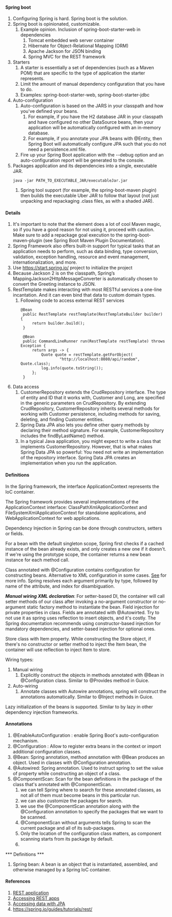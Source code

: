 #### Spring boot
1. Configuring Spring is hard. Spring boot is the solution.
2. Spring boot is opinionated, customizable.
   1. Example opinion. Inclusion of spring-boot-starter-web in dependencies
      1. Tomcat embedded web server container
      2. Hibernate for Object-Relational Mapping (ORM)
      3. Apache Jackson for JSON binding
      4. Spring MVC for the REST framework
3. Starters
   1. A starter is essentially a set of dependencies (such as a Maven POM) that are specific to the type of application the starter represents.
   2. Limit the amount of manual dependency configuration that you have to do.
   3. Examples: spring-boot-starter-web, spring-boot-starter-jdbc
4. Auto-configuration
    1. Auto-configuration is based on the JARS in your classpath and how you've defined your beans.
       1. For example, if you have the H2 database JAR in your classpath and have configured no other DataSource beans, then your application will be automatically configured with an in-memory database.
       2. For example, if you annotate your JPA beans with @Entity, then Spring Boot will automatically configure JPA such that you do not need a persistence.xml file.
    2. Fire up your Spring Boot application with the --debug option and an auto-configuration report will be generated to the console.
5. Packages application and its dependencies into a single, executable JAR.
   ```
   java ‑jar PATH_TO_EXECUTABLE_JAR/executableJar.jar
   ```
   1. Spring tool support (for example, the spring-boot-maven plugin) then builds the executable Uber JAR to follow that layout (not just unpacking and repackaging .class files, as with a shaded JAR).

#### Details
1. It's important to note that the <parent> element does a lot of cool Maven magic, so if you have a good reason for not using it, proceed with caution. Make sure to add a repackage goal execution to the spring-boot-maven-plugin (see Spring Boot Maven Plugin Documentation).
2. Spring Framework also offers built-in support for typical tasks that an application needs to perform, such as data binding, type conversion, validation, exception handling, resource and event management, internationalization, and more.
3. Use https://start.spring.io/ project to initialize the project
4. Because Jackson 2 is on the classpath, Spring’s MappingJackson2HttpMessageConverter is automatically chosen to convert the Greeting instance to JSON.
5. RestTemplate makes interacting with most RESTful services a one-line incantation. And it can even bind that data to custom domain types.
   1. Following code to access external REST services
      ```
      @Bean
       public RestTemplate restTemplate(RestTemplateBuilder builder) {
           return builder.build();
       }

       @Bean
       public CommandLineRunner run(RestTemplate restTemplate) throws Exception {
           return args -> {
               Quote quote = restTemplate.getForObject(
                       "http://localhost:8080/api/random", Quote.class);
               log.info(quote.toString());
           };
       }
       ```
6. Data access
   1. CustomerRepository extends the CrudRepository interface. The type of entity and ID that it works with, Customer and Long, are specified in the generic parameters on CrudRepository. By extending CrudRepository, CustomerRepository inherits several methods for working with Customer persistence, including methods for saving, deleting, and finding Customer entities. 
   2. Spring Data JPA also lets you define other query methods by declaring their method signature. For example, CustomerRepository includes the findByLastName() method.
   3. In a typical Java application, you might expect to write a class that implements CustomerRepository. However, that is what makes Spring Data JPA so powerful: You need not write an implementation of the repository interface. Spring Data JPA creates an implementation when you run the application.
#### Definitions
In the Spring framework, the interface ApplicationContext represents the IoC container.

The Spring framework provides several implementations of the ApplicationContext interface: ClassPathXmlApplicationContext and FileSystemXmlApplicationContext for standalone applications, and WebApplicationContext for web applications.

Dependency Injection in Spring can be done through constructors, setters or fields.

For a bean with the default singleton scope, Spring first checks if a cached instance of the bean already exists, and only creates a new one if it doesn't. If we're using the prototype scope, the container returns a new bean instance for each method call.

Class annotated with @Configuration contains configuration for constructing beans. Alternative to XML configuration in some cases. [See](https://www.baeldung.com/inversion-control-and-dependency-injection-in-spring) for more info.
Spring resolves each argument primarily by type, followed by name of the attribute, and index for disambiguation.

***Manual wiring XML declaration***: For setter-based DI, the container will call setter methods of our class after invoking a no-argument constructor or no-argument static factory method to instantiate the bean.
Field injection for private properties in class. Fields are annotated with @Autowirted. Try to not use it as spring uses reflection to insert objects, and it's costly.
The Spring documentation recommends using constructor-based injection for mandatory dependencies, and setter-based injection for optional ones.

Store class with Item property. While constructing the Store object, if there's no constructor or setter method to inject the Item bean, the container will use reflection to inject Item to store.

Wiring types:
1. Manual wiring
   1. Explicitly construct the objects in methods annotated with @Bean in @Configuration class. Similar to @Provides method in Guice.
2. Auto-wiring
   1. Annotate classes with Autowire annotations, spring will construct the annotations automatically. Similar to @Inject methods in Guice.

Lazy initialization of the beans is supported. Similar to by lazy<T> in other dependency injection frameworks.

#### Annotations
1. @EnableAutoConfiguration : enable Spring Boot's auto-configuration mechanism.
2. @Configuration : Allow to register extra beans in the context or import additional configuration classes.
3. @Bean: Spring annotation, method annotation with @Bean produces an object. Used in classes with @Configuration annotation.
4. @Autowired: Spring annotation. Used to instruct spring to set the value of property while constructing an object of a class.
5. @ComponentScan: Scan for the bean definitions in the package of the class that's annotated with @ComponentScan.
   1. we can tell Spring where to search for these annotated classes, as not all of them must become beans in this particular run.
   2. we can also customize the packages for search.
   3. we use the @ComponentScan annotation along with the @Configuration annotation to specify the packages that we want to be scanned.
   4. @ComponentScan without arguments tells Spring to scan the current package and all of its sub-packages.
   5. Only the location of the configuration class matters, as component scanning starts from its package by default.
   6. 

*** Definitions ***
1. Spring bean: A bean is an object that is instantiated, assembled, and otherwise managed by a Spring IoC container.

#### References
1. [REST application](https://spring.io/guides/gs/rest-service/)
2. [Accessing REST apps](https://spring.io/guides/gs/consuming-rest/)
3. [Accessing data with JPA](https://spring.io/guides/gs/accessing-data-jpa/)
4. https://spring.io/guides/tutorials/rest/